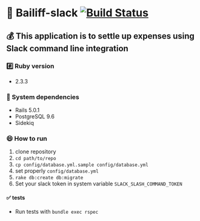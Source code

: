 # :cop: Bailiff-slack [![Build Status](https://travis-ci.org/choosen/bailiff-slack.svg?branch=master)](https://travis-ci.org/choosen/bailiff-slack)

## :moneybag: This application is to settle up expenses using Slack command line integration

### :hash: Ruby version
- 2.3.3

### :book: System dependencies
- Rails 5.0.1
- PostgreSQL 9.6
- Sidekiq

### :smile: How to run
1. clone repository
2. `cd path/to/repo`
3. `cp config/database.yml.sample config/database.yml`
4. set properly `config/database.yml`
5. `rake db:create db:migrate`
6. Set your slack token in system variable `SLACK_SLASH_COMMAND_TOKEN`

#### :white_check_mark: tests
* Run tests with `bundle exec rspec`
